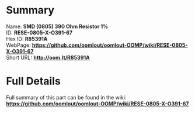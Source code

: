 
Summary
=================
  
Name: __SMD (0805) 390 Ohm Resistor 1%__    
ID: __RESE-0805-X-O391-67__   
Hex ID: __R85391A__   
WebPage: __https://github.com/oomlout/oomlout-OOMP/wiki/RESE-0805-X-O391-67__   
Short URL: __http://oom.lt/R85391A__   

Full Details
==========================
Full summary of this part can be found in the wiki:   
__https://github.com/oomlout/oomlout-OOMP/wiki/RESE-0805-X-O391-67__    

